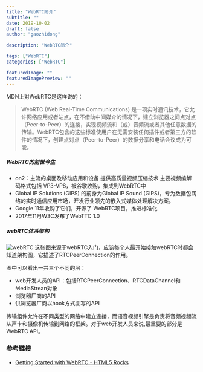 ```yaml
---
title: "WebRTC简介"
subtitle: ""
date: 2019-10-02
draft: false
author: "gaozhidong"

description: "WebRTC简介"

tags: ["WebRTC"]
categories: ["WebRTC"]

featuredImage: ""
featuredImagePreview: ""
---
```


<!--more-->
MDN上对WebRTC是这样说的：

> WebRTC (Web Real-Time Communications) 是一项实时通讯技术，它允许网络应用或者站点，在不借助中间媒介的情况下，建立浏览器之间点对点（Peer-to-Peer）的连接，实现视频流和（或）音频流或者其他任意数据的传输。WebRTC包含的这些标准使用户在无需安装任何插件或者第三方的软件的情况下，创建点对点（Peer-to-Peer）的数据分享和电话会议成为可能。

##### WebRTC的前世今生

* on2：主流的桌面及移动应用和设备 提供高质量视频压缩技术 主要视频编解码格式包括 VP3-VP8，被谷歌收购，集成到WebRTC中
* Global IP Solutions (GIPS) 的前身为Global IP Sound (GIPS)，专为数据包网络的实时通信应用市场，开发行业领先的嵌入式媒体处理解决方案。
* Google 11年收购了它们，开源了 WebRTC项目，推进标准化
* 2017年11月W3C发布了WebTTC 1.0


##### webRTC体系架构

![webRTC](/images/image-webrtc.png)
这张图来源于webRTC入门，应该每个人最开始接触webRTC时都会知道架构图，它描述了RTCPeerConnection的作用。

图中可以看出一共三个不同的层：

* web开发人员的API：包括RTCPeerConnection、RTCDataChannel和 MediaStrean对象
* 浏览器厂商的API
* 供浏览器厂商以hook方式复写的API

传输组件允许在不同类型的网络中建立连接，而语音视频引擎是负责将音频视频流从声卡和摄像机传输到网络的框架。对于web开发人员来说,最重要的部分是WebRTC API。


### 参考链接

* [Getting Started with WebRTC - HTML5 Rocks](https://www.html5rocks.com/en/tutorials/webrtc/basics/#toc-rtcpeerconnection)
